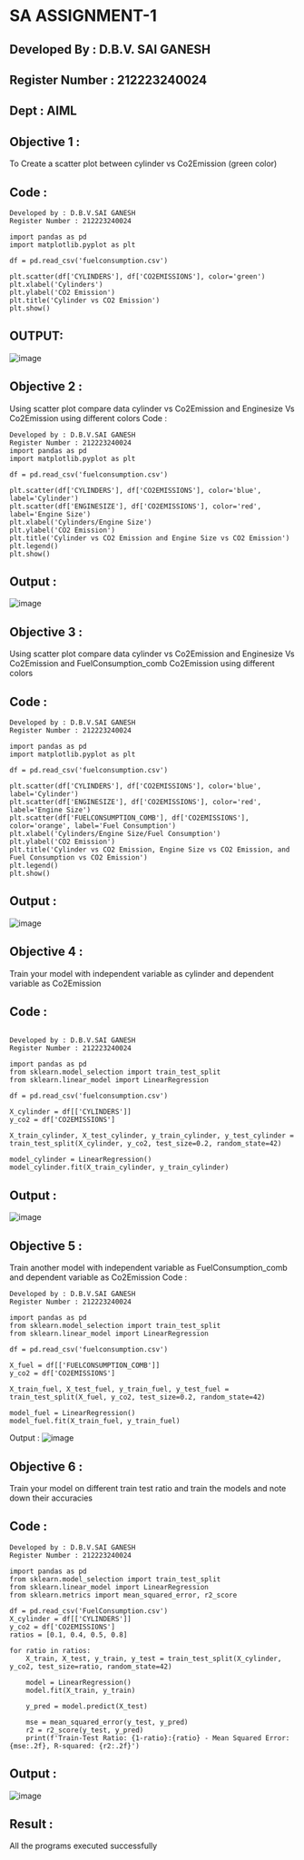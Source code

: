 # SA ASSIGNMENT-1
## Developed By : D.B.V. SAI GANESH
## Register Number : 212223240024
## Dept : AIML
## Objective 1 :
To Create a scatter plot between cylinder vs Co2Emission (green color)
## Code :
```
Developed by : D.B.V.SAI GANESH
Register Number : 212223240024

import pandas as pd
import matplotlib.pyplot as plt

df = pd.read_csv('fuelconsumption.csv')

plt.scatter(df['CYLINDERS'], df['CO2EMISSIONS'], color='green')
plt.xlabel('Cylinders')
plt.ylabel('CO2 Emission')
plt.title('Cylinder vs CO2 Emission')
plt.show()
```
## OUTPUT:
![image](https://github.com/saiganesh2006/WORKSHOP-ML/assets/145742342/22aa1619-b951-44f7-b866-cc128a4416a0)

## Objective 2 :
Using scatter plot compare data cylinder vs Co2Emission and Enginesize Vs Co2Emission using different colors
Code :
```
Developed by : D.B.V.SAI GANESH
Register Number : 212223240024
import pandas as pd
import matplotlib.pyplot as plt

df = pd.read_csv('fuelconsumption.csv')

plt.scatter(df['CYLINDERS'], df['CO2EMISSIONS'], color='blue', label='Cylinder')
plt.scatter(df['ENGINESIZE'], df['CO2EMISSIONS'], color='red', label='Engine Size')
plt.xlabel('Cylinders/Engine Size')
plt.ylabel('CO2 Emission')
plt.title('Cylinder vs CO2 Emission and Engine Size vs CO2 Emission')
plt.legend()
plt.show()
```
## Output :
![image](https://github.com/saiganesh2006/WORKSHOP-ML/assets/145742342/fa625f60-59b1-4e7b-b3ea-8b0ec8db3e7a)

## Objective 3 :
Using scatter plot compare data cylinder vs Co2Emission and Enginesize Vs Co2Emission and FuelConsumption_comb Co2Emission using different colors
## Code :
```
Developed by : D.B.V.SAI GANESH
Register Number : 212223240024

import pandas as pd
import matplotlib.pyplot as plt

df = pd.read_csv('fuelconsumption.csv')

plt.scatter(df['CYLINDERS'], df['CO2EMISSIONS'], color='blue', label='Cylinder')
plt.scatter(df['ENGINESIZE'], df['CO2EMISSIONS'], color='red', label='Engine Size')
plt.scatter(df['FUELCONSUMPTION_COMB'], df['CO2EMISSIONS'], color='orange', label='Fuel Consumption')
plt.xlabel('Cylinders/Engine Size/Fuel Consumption')
plt.ylabel('CO2 Emission')
plt.title('Cylinder vs CO2 Emission, Engine Size vs CO2 Emission, and Fuel Consumption vs CO2 Emission')
plt.legend()
plt.show()
```
## Output :
![image](https://github.com/saiganesh2006/WORKSHOP-ML/assets/145742342/6ad08353-beb5-4f11-a741-f9a70441462a)

## Objective 4 :
Train your model with independent variable as cylinder and dependent variable as Co2Emission
## Code :
```

Developed by : D.B.V.SAI GANESH
Register Number : 212223240024

import pandas as pd
from sklearn.model_selection import train_test_split
from sklearn.linear_model import LinearRegression

df = pd.read_csv('fuelconsumption.csv')

X_cylinder = df[['CYLINDERS']]
y_co2 = df['CO2EMISSIONS']

X_train_cylinder, X_test_cylinder, y_train_cylinder, y_test_cylinder = train_test_split(X_cylinder, y_co2, test_size=0.2, random_state=42)

model_cylinder = LinearRegression()
model_cylinder.fit(X_train_cylinder, y_train_cylinder)
```
## Output :
![image](https://github.com/saiganesh2006/WORKSHOP-ML/assets/145742342/b8c4c969-b335-4cf5-afde-5ca44b9367b1)

## Objective 5 :
Train another model with independent variable as FuelConsumption_comb and dependent variable as Co2Emission
Code :
```
Developed by : D.B.V.SAI GANESH
Register Number : 212223240024

import pandas as pd
from sklearn.model_selection import train_test_split
from sklearn.linear_model import LinearRegression

df = pd.read_csv('fuelconsumption.csv')

X_fuel = df[['FUELCONSUMPTION_COMB']]
y_co2 = df['CO2EMISSIONS']

X_train_fuel, X_test_fuel, y_train_fuel, y_test_fuel = train_test_split(X_fuel, y_co2, test_size=0.2, random_state=42)

model_fuel = LinearRegression()
model_fuel.fit(X_train_fuel, y_train_fuel)
```
Output :
![image](https://github.com/saiganesh2006/WORKSHOP-ML/assets/145742342/8c0e346b-ff8c-4590-ac41-903d2be4735c)

## Objective 6 :
Train your model on different train test ratio and train the models and note down their accuracies
## Code :
```
Developed by : D.B.V.SAI GANESH
Register Number : 212223240024

import pandas as pd
from sklearn.model_selection import train_test_split
from sklearn.linear_model import LinearRegression
from sklearn.metrics import mean_squared_error, r2_score

df = pd.read_csv('FuelConsumption.csv')
X_cylinder = df[['CYLINDERS']]
y_co2 = df['CO2EMISSIONS']
ratios = [0.1, 0.4, 0.5, 0.8]

for ratio in ratios:
    X_train, X_test, y_train, y_test = train_test_split(X_cylinder, y_co2, test_size=ratio, random_state=42)
    
    model = LinearRegression()
    model.fit(X_train, y_train)
    
    y_pred = model.predict(X_test)
    
    mse = mean_squared_error(y_test, y_pred)
    r2 = r2_score(y_test, y_pred)
    print(f'Train-Test Ratio: {1-ratio}:{ratio} - Mean Squared Error: {mse:.2f}, R-squared: {r2:.2f}')
```
## Output :
![image](https://github.com/saiganesh2006/WORKSHOP-ML/assets/145742342/9c53c4b3-969c-4c60-b309-8f498cac1895)


## Result :
All the programs executed successfully
